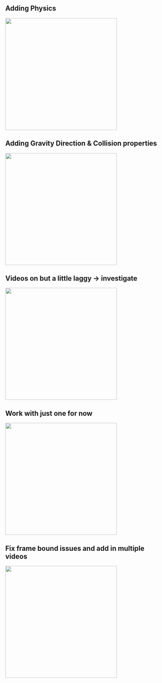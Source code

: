 ## Adding Physics  
<img src="1.gif" width="350">  

## Adding Gravity Direction & Collision properties  

<img src="2.gif" width="350">  

## Videos on but a little laggy -> investigate  
<img src="3.gif" width="350">  

## Work with just one for now  
<img src="4.gif" width="350">

## Fix frame bound issues and add in multiple videos   
<img src="5.gif" width="350">
